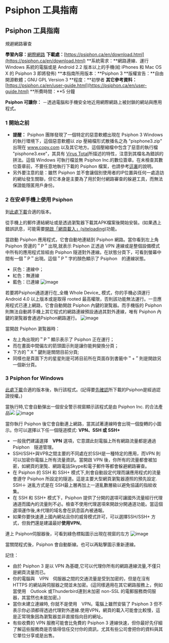 [Title]: # ()
[Difficulty]: # (初學者)
[Order]: # (0)

# Psiphon 工具指南

## Psiphon 工具指南
規避網路審查

**學習內容：**[網際網路](umbrella://lesson/the-internet)
**下載處：**[https://psiphon.ca/en/download.html](https://psiphon.ca/en/download.html)
**系統需求：**網路連線、運行 Windows 系統的電腦或是 Android 2.2 版本以上的手機(給 iPhones 和 Mac OS X 的 Psiphon 3 即將發佈)
**本指南所用版本：**Psiphon 3
**版權宣告：**自由開源軟體；GNU GPL Version 3
**程度：**初學者
**其它參考資料：**[https://psiphon.ca/en/user-guide.html](https://psiphon.ca/en/user-guide.html)
**所費時間：**5 分鐘

**Psiphon 可讓你：**
－透過電腦和手機安全地近用網際網路上被封鎖的網站與應用程式。

### 1 開始之前
- **提醒：** Psiphon 團隊發現了一個特定的惡意軟體出現在 Psiphon 3 Windows 的執行環境下，這個惡意軟體以 zip 壓縮檔形式散播名之為 "pisphone3.zip" 出現在 www.copy.com 以及其它地方。這個壓縮檔中包含了惡意的執行檔 "pisphone3.exe"，其具有 [Virus Total](https://www.virustotal.com/en/file/54201e181615c7eb18ee5a5ca3a0b7924cf3097ac5214fbee530741b6a6bc3da/analysis/1372262585/)所描述的特性，注意到其檔名為錯誤的拼法。這個 Windows 可執行檔並無 Psiphon Inc.的數位簽章。在未檢查其數位簽章前，不要任意地執行下載的 Psiphon 檔案，也請參考[這裏](https://psiphon.ca/en.html#is_my_psiphon_3_for_windows_authentic)的說明。
- 另外要注意的是：雖然 Psiphon 並不會讓個別使用者的IP位置與任何一處造訪的網址發生關聯，但它本身是主要為了用於對付網路審查的躲避工具，而無法保證能隱匿用戶身份。

### 2 在安卓手機上使用 Psiphon
到[此處下載](https://psiphon.ca/en/download.html)合適的版本。 

從手機上的郵件連結網址或是透過瀏覧器下載其APK檔案後開始安裝。(如果遇上錯誤訊息，可能需要[開啟「網頁載入」(siteloading)](https://psiphon.ca/en/faq.html#android-enable-sideloading)功能。

當啟動 Psiphon 應用程式，它會自動地連結到 Psiphon 網路。當你看到左上角 Psiphon 旁邊的＂P＂出現,就表示 Psiphon 正透過 VPN 連線或是整個設備模式中所有的應用程式皆經由 Psiphon 隧道對外連線。在狀態分頁下，可看到螢幕中間有一個＂P＂出現。這個＂P＂字的顏色顯示了 Psiphon　的連線狀態。
- 灰色：連線中；
- 紅色：無連線
- 藍色：已連線
![image](tool_psiphon1.png)

若要將Psiphon通道運行在_全機 Whole Device_ 模式，你的手機必須運行 Android 4.0 以上版本或是取得 rooted 最高權限，否則該功能無法運行。一旦應用程式已連上網路，它會自動開啟 Psiphon 內鍵的瀏覧器。而手機版的 Psiphon 則無法自動將手機上其它程式的網路連線預設通過其對外連線，唯有 Psiphon 內鍵的瀏覧器會通過Psiphon網路運行。
![image](tool_psiphon2.png)

當開啟 Psiphon 瀏覧器時：
- 左上角出現的＂P＂顯示表示了 Psiphon 正在運行；
- 而在畫面中間偏左的箭頭圖示則是讓你能夠變換分頁；
- 下方的＂X＂鍵則是關閉目前分頁;
- 同樣也是頁面下方的星星則是可將目前所在頁面存到書籤中＂+＂則是開啟另一個新分頁。

### 3 Psiphon for Windows</b>
[此處下載](https://psiphon.ca/en/download.html)合適的版本後，執行該程式。(記得要[先確認](https://psiphon.ca/en/faq.html#authentic-windows)所下載的Psiphon是經過認證授權。)

當執行時,它會自動彈出一個安全警示視窗顯示該程式是由 Psiphon Inc. 的合法產品<img src="tool_psiphon3.png" />
![image](tool_psiphon3.png)

當你執行 Psiphon 後它會自動連上網路，當其試著連線時會出現一個旋轉的小圖示。你可以選擇以下任一個隧道模式: **VPN、SSH 或 SSH+**

- 一般我們建議選擇　**VPN** 選項，它意謂此刻電腦上所有網路流量都是通過 Psiphon　隧道管理。
- SSH/SSH+與VPB之間主要的不同處在於SSH是一種特定的應用，而VPN 則可以加密你電腦上所有流量資訊。當開啟 VPN 後，你所有的流量都會被加密，如網頁的瀏覧、網路電話Skype和電子郵件等都會躲避網路審查。
- 在 Psiphon 的 SSH 和 SSH+ 模式下,則會自動設定代理而讓應用程式的流量會遵守 Psiphon 所設定的隧道。這是主要大型網頁瀏覧器遵照的預先設定. SSH＋ 迷亂方式是在 SSH最上層再加上一道亂數層級以避免協議的指紋收集。
- 在 SSH 和 SSH+ 模式下，Psiphon 提供了分開的選項可讓國外流量經行代理通道而國內的流量則不必。檢查不使用代理選項來開啟分開通道功能。當這個選項運作後,未代理的域名會在訊息區內被通報。
- 如果你要快速連上國內網站且你的威脅模式許可，可以選擇SSH/SSH+ 方式，但我們還是建議最好**使用VPN**。

連上 Psiphon伺服器後，可看到綠色標點圖示出現在視窗的左方
![image](tool_psiphon4.png)

當關閉程式後，Psiphon 會自動斷線。也可以再點擊圖示重新連線。

記住：
- 由於 Psiphon 3 是以 VPN 為基礎,它可以代理你所有的網路連線流量,不僅只是網頁流量而已。
- 你的電腦與　VPN　伺服器之間的交通流量是受到加密的，但是在沒有 HTTPS 的網站與伺服器之間並未加密。(這同樣適用在其它網路服務上，例如當使用　Outlook 或Thunderbird連到未加密 non-SSL 的電郵服務商伺服器，其當然也未能加密。)
- 當你未建立連線時, 你就不是使用　VPN。電腦上雖然安裝了 Psiphon 3 但不表示你必須都得透過代理對外連線.使用VPN，網頁的載入可能會比較慢，這是正常現象因為瀏覧器並非直接指向目的網址。
- 有些收費的 VPN 服務可能會比免費的 Psiphon 3 連線快速，但你最好先仔細了解這些服務商是否值得信任交付你的資訊，尤其有些公司會把你的資料與其它單位分享或是出售。
